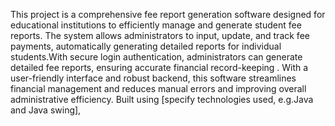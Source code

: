 This project is a comprehensive fee report generation software designed for educational institutions to efficiently manage and generate student fee reports. The system allows administrators to input, update, and track fee payments, automatically generating detailed reports for individual students.With secure login authentication, administrators can generate detailed fee reports, ensuring accurate financial record-keeping . With a user-friendly interface and robust backend, this software streamlines financial management and reduces manual errors and improving overall administrative efficiency. Built using [specify technologies used, e.g.Java and Java swing],
